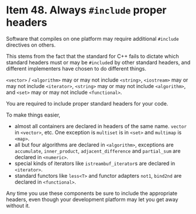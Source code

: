 # Item 48. Always `#include` proper headers

Software that compiles on one platform may require additional `#include` directives on others.

This stems from the fact that the standard for C++ fails to dictate which standard headers must or may be `#include`d by other standard headers, and different implementers have chosen to do different things.

`<vector>` / `<algorithm>` may or may not include `<string>`, `<iostream>` may or may not include `<iterator>`, `<string>` may or may not include `<algorithm>`, and `<set>` may or may not include `<functional>`.

You are required to include proper standard headers for your code.

To make things easier,
* almost all containers are declared in headers of the same name. `vector` in `<vector>`, etc. One exception is `multiset` is in `<set>` and `multimap` is `<map>`.
* all but four algorithms are declared in `<algorithm>`, exceptions are `accumulate`, `inner_product`, `adjacent_difference` and `partial_sum` are declared in `<numeric>`.
* special kinds of iterators like `istreambuf_iterator`s are declared in `<iterator>`.
* standard functors like `less<T>` and functor adapters `not1`, `bind2nd` are declared in `<functional>`.

Any time you use these components be sure to include the appropriate headers, even though your development platform may let you get away without it.

